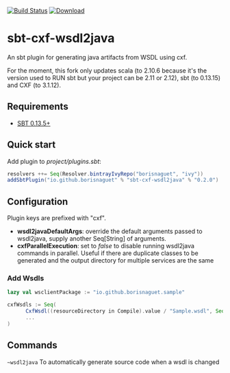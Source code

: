[![Build Status](https://travis-ci.org/BorisNaguet/sbt-cxf-wsdl2java.svg?branch=master)](https://travis-ci.org/BorisNaguet/sbt-cxf-wsdl2java)
[ ![Download](https://api.bintray.com/packages/borisnaguet/ivy/sbt-cxf-wsdl2java/images/download.svg) ](https://bintray.com/borisnaguet/ivy/sbt-cxf-wsdl2java/_latestVersion)

sbt-cxf-wsdl2java
=================

An sbt plugin for generating java artifacts from WSDL using cxf.

For the moment, this fork only updates scala (to 2.10.6 because it's the version used to RUN sbt but your project can be 2.11 or 2.12), sbt (to 0.13.15) and CXF (to 3.1.12).

## Requirements

* [SBT 0.13.5+](http://www.scala-sbt.org/)


## Quick start

Add plugin to *project/plugins.sbt*:

```scala
resolvers ++= Seq(Resolver.bintrayIvyRepo("borisnaguet", "ivy"))
addSbtPlugin("io.github.borisnaguet" % "sbt-cxf-wsdl2java" % "0.2.0")
```

## Configuration

Plugin keys are prefixed with "cxf".

* **wsdl2javaDefaultArgs**: override the default arguments passed to wsdl2java, supply another Seq[String] of arguments.
* **cxfParallelExecution**: set to *false* to disable running wsdl2java commands in parallel. Useful if there are duplicate classes
to be generated and the output directory for multiple services are the same

### Add Wsdls

```scala
lazy val wsclientPackage := "io.github.borisnaguet.sample"

cxfWsdls := Seq(
      CxfWsdl((resourceDirectory in Compile).value / "Sample.wsdl", Seq("-p",  wsclientPackage), "unique wsdl id"),
      ...
)
```

## Commands

```~wsdl2java``` To automatically generate source code when a wsdl is changed
